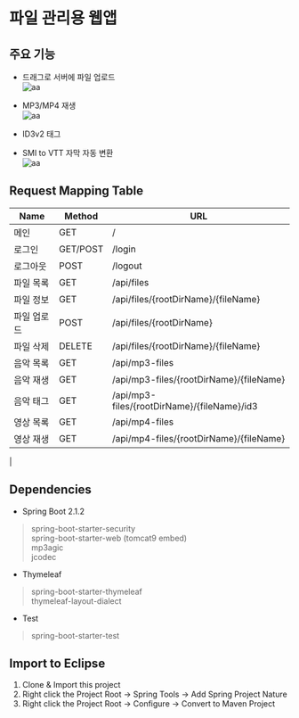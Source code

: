 # 파일 관리용 웹앱

## 주요 기능

* 드래그로 서버에 파일 업로드<br>
![aa](https://postfiles.pstatic.net/MjAxOTA1MTFfMjQ2/MDAxNTU3NTY2NDk3MzE5.6l4H6QyBr5lf55TQqflZ5MdkAxqPv0mEtOsMQMFEMigg.0jFHMrhhYkjd-sL4rsM_LP97d0CYEya4IK7H_Uy1SrAg.PNG.dragon20002/SE-e3cd1eab-848d-4e8c-9511-8eaa49f8420c.png?type=w773)

* MP3/MP4 재생<br>
![aa](https://postfiles.pstatic.net/MjAxOTEyMjJfMjc5/MDAxNTc2OTk0NzY0ODg0.ZHq1_kUKpIsIYkEj406W9iSwM9eOFoXJz53WWdO2RwAg.pwlZwOeYlXDqH4IJR4VxjISgZ_bRlXfV6rxRDZ-aR-kg.PNG.dragon20002/SE-54d22854-b31a-4c1b-802c-773e32fc5bb9.png?type=w773)

* ID3v2 태그<br>

* SMI to VTT 자막 자동 변환<br>
![aa](https://postfiles.pstatic.net/MjAxOTEyMjJfNiAg/MDAxNTc2OTk0NzI4NDE1.M8hAbqKF29ZE7T3LFOx9mgmkGCP0MWmJTaqecS3gT74g.jvYrfEPFzPspX5JX3yZF98UaECjnQfQAXRsKzZqLYzkg.PNG.dragon20002/11.png?type=w773)

## Request Mapping Table
Name | Method | URL
-|-|-
메인 | GET | /
로그인 | GET/POST | /login
로그아웃 | POST | /logout
파일 목록 | GET | /api/files
파일 정보 | GET | /api/files/{rootDirName}/{fileName}
파일 업로드 | POST | /api/files/{rootDirName}
파일 삭제 | DELETE | /api/files/{rootDirName}/{fileName}
음악 목록 | GET | /api/mp3-files
음악 재생 | GET | /api/mp3-files/{rootDirName}/{fileName}
음악 태그 | GET | /api/mp3-files/{rootDirName}/{fileName}/id3
영상 목록 | GET | /api/mp4-files
영상 재생 | GET | /api/mp4-files/{rootDirName}/{fileName}
|

## Dependencies

* Spring Boot 2.1.2
> spring-boot-starter-security<br>
> spring-boot-starter-web (tomcat9 embed)<br>
> mp3agic<br>
> jcodec<br>
<p>

* Thymeleaf
> spring-boot-starter-thymeleaf<br>
> thymeleaf-layout-dialect

<p>

* Test
> spring-boot-starter-test<br>

<p>


## Import to Eclipse
1. Clone & Import this project<br>
2. Right click the Project Root -> Spring Tools -> Add Spring Project Nature<br>
3. Right click the Project Root -> Configure -> Convert to Maven Project<br>
